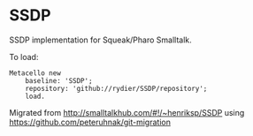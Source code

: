 # SSDP
SSDP implementation for Squeak/Pharo Smalltalk.

To load:
```smalltalk
Metacello new
	baseline: 'SSDP';
	repository: 'github://rydier/SSDP/repository';
	load.
```

Migrated from http://smalltalkhub.com/#!/~henriksp/SSDP 
using https://github.com/peteruhnak/git-migration 
